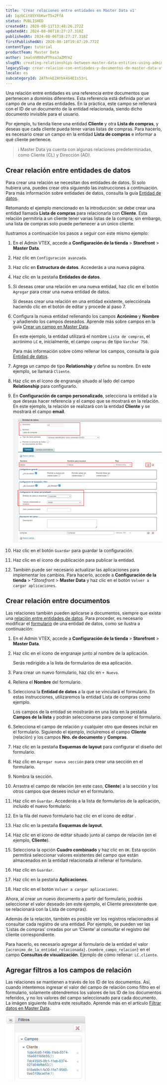 ```yaml
---
title: 'Crear relaciones entre entidades en Master Data v1'
id: 1qzbCit8SYXbKwrT5x2FfA
status: PUBLISHED
createdAt: 2020-08-11T13:48:26.272Z
updatedAt: 2024-08-06T18:27:27.318Z
publishedAt: 2024-08-06T18:27:27.318Z
firstPublishedAt: 2020-08-18T19:47:29.772Z
contentType: tutorial
productTeam: Master Data
author: 1malnhMX0vPThsaJaZMYm2
slugEN: creating-relationships-between-master-data-entities-using-admin
legacySlug: crear-relacion-con-entidades-y-documentos-de-master-data-utilizando-el-admin
locale: es
subcategoryId: 2AThnkEZAYbk4G4EIs53rL
---
```


Una relación entre entidades es una referencia entre documentos que pertenecen a dominios diferentes. Esta referencia está definida por un campo de una de estas entidades. En la práctica, este campo se rellenará con el ID de un documento de la entidad relacionada, siendo dicho documento invisible para el usuario.

Por ejemplo, tu tienda tiene una entidad **Cliente** y otra **Lista de compras**, y deseas que cada cliente pueda tener varias listas de compras. Para hacerlo, es necesario crear un campo en la entidad **Lista de compras** e informar a qué cliente pertenece. 

> ℹ️ Master Data ya cuenta con algunas relaciones predeterminadas, como Cliente (CL) y Dirección (AD).

## Crear relación entre entidades de datos

Para crear una relación se necesitan dos entidades de datos. Si solo hubiera una, puedes crear otra siguiendo las instrucciones a continuación. Para más información sobre entidades de datos, consulta la guía [Entidad de datos](https://help.vtex.com/es/tutorial/entidad-de-datos--tutorials_1265).

Retomando el ejemplo mencionado en la introducción: se debe crear una entidad llamada **Lista de compras** para relacionarla con **Cliente**. Esta relación permitiría a un cliente tener varias listas de la compra; sin embargo, una lista de compras solo puede pertenecer a un único cliente.

Ilustramos a continuación los pasos a seguir con este mismo ejemplo:

1. En el Admin VTEX, accede a **Configuración de la tienda** > **Storefront** > **Master Data**.
2. Haz clic en `Configuración avanzada`.  
3. Haz clic en **Estructura de datos**. Accederás a una nueva página.
4. Haz clic en la pestaña **Entidades de datos**.
5. Si deseas crear una relación en una nueva entidad, haz clic en el botón `Agregar` para crear una nueva entidad de datos.

   Si deseas crear una relación en una entidad existente, selecciónala haciendo clic en el botón de editar <i class="fas fa-edit"></i> y procede al paso 7.  

6. Configura la nueva entidad rellenando los campos **Acrónimo** y **Nombre** y añadiendo los campos deseados. Aprende más sobre campos en la guía [Crear un campo en Master Data](https://help.vtex.com/es/tutorial/como-crear-un-campo-en-master-data--frequentlyAskedQuestions_1829).

   En este ejemplo, la entidad utilizará el nombre `Lista de compras`, el acrónimo `LC` e, inicialmente, el campo `compras` de tipo `Varchar 750`.

   Para más información sobre cómo rellenar los campos, consulta la guía [Entidad de datos](https://help.vtex.com/es/tutorial/entidad-de-datos--tutorials_1265). 
7. Agrega un campo de tipo **Relationship** y define su nombre. En este ejemplo, se llamará `Cliente`.
8. Haz clic en el ícono de engranaje <i class="fas fa-cog"></i> situado al lado del campo **Relationship** para configurarlo.
9. En **Configuración de campo personalizado**, selecciona la entidad a la que deseas hacer referencia y el campo que se mostrará en la relación. En este ejemplo, la relación se realizará con la entidad **Cliente** y se mostrará el campo **email**.

   ![Relación entidad Lista de Compras](https://raw.githubusercontent.com/vtexdocs/help-center-content/refs/heads/main/docs/es/tutorials/master-data/master-data-v1-applications/crear-relaciones-entre-entidades-de-master-data-utilizando-el-admin_1.png)

10. Haz clic en el botón `Guardar` para guardar la configuración.
11. Haz clic en el ícono de publicación <i class="fas fa-save"></i> para publicar la entidad.
12. También puede ser necesario actualizar las aplicaciones para implementar los cambios. Para hacerlo, accede a **Configuración de la tienda** > **Storefront* > **Master Data** y haz clic en el botón `Volver a cargar aplicaciones`.

## Crear relación entre documentos

Las relaciones también pueden aplicarse a documentos, siempre que exista una [relación entre entidades de datos](#crear-relacion-entre-entidades-de-datos). Para proceder, es necesario modificar el [formulario](https://help.vtex.com/es/tutorial/creando-formulario-en-master-data--tutorials_1047) de una entidad de datos, como se ilustra a continuación:

1. En el Admin VTEX, accede a **Configuración de la tienda** > **Storefront** > **Master Data**.
2. Haz clic en el ícono de engranaje <i class="fas fa-cog"></i> junto al nombre de la aplicación.

   Serás redirigido a la lista de formularios de esa aplicación.

3. Para crear un nuevo formulario, haz clic en `+ Nuevo`.
4. Rellena el **Nombre** del formulario.
5. Selecciona la **Entidad de datos** a la que se vinculará el formulario. En estas instrucciones, utilizaremos la entidad Lista de compras como ejemplo.

   Los campos de la entidad se mostrarán en una lista en la pestaña **Campos de la lista** y podrán seleccionarse para componer el formulario.

6. Selecciona el campo de relación y cualquier otro que desees incluir en el formulario. Siguiendo el ejemplo, incluiremos el campo **Cliente** (relación) y los campos **Nro. de documento** y **Compras**.
7. Haz clic en la pestaña **Esquemas de layout** para configurar el diseño del formulario.
8. Haz clic en `Agregar nueva sección` para crear una sección en el formulario.
9. Nombra la sección.
10. Arrastra el campo de relación (en este caso, **Cliente**) a la sección y los otros campos que desees incluir en el formulario.
11. Haz clic en `Guardar`. Accederás a la lista de formularios de la aplicación, incluido el nuevo formulario.
12. En la fila del nuevo formulario haz clic en el ícono de editar <i class="fas fa-edit"></i>.
13. Haz clic en la pestaña **Esquemas de layout**.
14. Haz clic en el ícono de editar <i class="fas fa-edit"></i> situado junto al campo de relación (en el ejemplo, **Cliente**).
15. Selecciona la opción **Cuadro combinado** y haz clic en `OK`. Esta opción permitirá seleccionar valores existentes del campo que están almacenados en la entidad relacionada al rellenar el formulario.
16. Haz clic en `Guardar`.
17. Haz clic en la pestaña **Aplicaciones**.
18. Haz clic en el botón `Volver a cargar aplicaciones`.

Ahora, al crear un nuevo documento a partir del formulario, podrás seleccionar el valor deseado (en este ejemplo, el Cliente preexistente que se relacionará con la Lista de compras).

Además de la relación, también es posible ver los registros relacionados al consultar cada registro de una entidad. Por ejemplo, se pueden ver las ‘Listas de compras’ creadas por un ‘Cliente’ al consultar el registro del cliente correspondiente.

Para hacerlo, es necesario agregar al formulario de la entidad el valor `{acronimo_de_la_entidad_relacionada}.{nombre_campo_relacion}` en el campo **Consultas de visualización**. Ejemplo de cómo rellenar: `LC.cliente`.

## Agregar filtros a los campos de relación

Las relaciones se mantienen a través de los ID de los documentos. Así, cuando intentemos ingresar el valor del campo de relación como filtro en el formulario, solamente obtendremos los valores de los ID de los documentos referidos, y no los valores del campo seleccionado para cada documento. La imágen siguiente ilustra este resultado. Aprende más en el artículo [Filtrar datos en Master Data](https://help.vtex.com/es/tutorial/filtrar-datos-en-el-master-data--tutorials_778).

![Filtro relacionamento ID](https://raw.githubusercontent.com/vtexdocs/help-center-content/refs/heads/main/docs/es/tutorials/master-data/master-data-v1-applications/crear-relaciones-entre-entidades-de-master-data-utilizando-el-admin_2.png)

